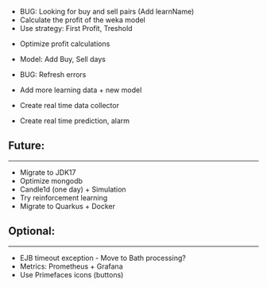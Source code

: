 + BUG: Looking for buy and sell pairs (Add learnName)
+ Calculate the profit of the weka model
+ Use strategy: First Profit, Treshold

- Optimize profit calculations
- Model: Add Buy, Sell days
- BUG: Refresh errors

- Add more learning data + new model
- Create real time data collector
- Create real time prediction, alarm


## Future:
----------
- Migrate to JDK17
- Optimize mongodb
- Candle1d (one day) + Simulation
- Try reinforcement learning 
- Migrate to Quarkus + Docker

## Optional:
------------
- EJB timeout exception - Move to Bath processing?
- Metrics: Prometheus + Grafana
- Use Primefaces icons (buttons)

